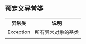 ## 预定义异常类
 <table class='tabe table-bordered  table-condensed'>
   <tr>
     <th>异常类
     <th>说明
   <tr>
     <td>Exception
     <td>所有异常对象的基类
   <tr>
     <td>
     <td>